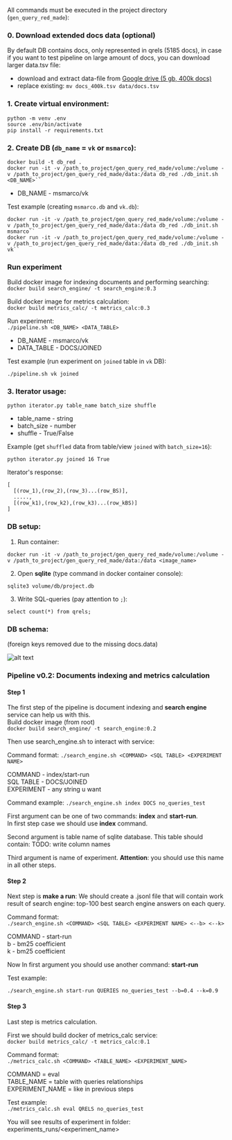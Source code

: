 All commands must be executed in the project directory (``gen_query_red_made``):
### 0. Download extended docs data (optional)
By default DB contains docs, only represented in qrels (5185 docs), in case if you want to test pipeline on large amount of docs, you can download larger data.tsv file: 

- download and extract data-file from [Google drive (5 gb, 400k docs)](https://drive.google.com/file/d/1rF6nZE-z32lR2A-AS1gVZUL4mDKP-C4O/view?usp=sharing) 
- replace existing: ``mv docs_400k.tsv data/docs.tsv``

### 1. Create virtual environment:
```
python -m venv .env
source .env/bin/activate
pip install -r requirements.txt
```

### 2. Create DB (``db_name`` = ``vk`` or ``msmarco``):
```
docker build -t db_red .
docker run -it -v /path_to_project/gen_query_red_made/volume:/volume -v /path_to_project/gen_query_red_made/data:/data db_red ./db_init.sh <DB_NAME>``
```
- DB_NAME - msmarco/vk <br>

Test example (creating ``msmarco.db`` and ``vk.db``):
```
docker run -it -v /path_to_project/gen_query_red_made/volume:/volume -v /path_to_project/gen_query_red_made/data:/data db_red ./db_init.sh msmarco``
docker run -it -v /path_to_project/gen_query_red_made/volume:/volume -v /path_to_project/gen_query_red_made/data:/data db_red ./db_init.sh vk``
```

### Run experiment

Build docker image for indexing documents and performing searching: <br>
``docker build search_engine/ -t search_engine:0.3``

Build docker image for metrics calculation: <br>
``docker build metrics_calc/ -t metrics_calc:0.3``

Run experiment: <br>
``./pipeline.sh <DB_NAME> <DATA_TABLE>``

- DB_NAME - msmarco/vk <br>
- DATA_TABLE - DOCS/JOINED <br>

Test example (run experiment on ``joined`` table in ``vk`` DB):
```
./pipeline.sh vk joined
```


### 3. Iterator usage:
``python iterator.py table_name batch_size shuffle``

- table_name - string
- batch_size - number
- shuffle - True/False

Example (get ``shuffled`` data from table/view ``joined`` with ``batch_size=16``):

``python iterator.py joined 16 True``


Iterator's response:
```
[
  [(row_1),(row_2),(row_3)...(row_BS)],
  .....,
  [(row_k1),(row_k2),(row_k3)...(row_kBS)]
]
```


### DB setup:
1. Run container:

``docker run -it -v /path_to_project/gen_query_red_made/volume:/volume -v /path_to_project/gen_query_red_made/data:/data <image_name>``

2. Open **sqlite** (type command in docker container console):

``sqlite3 volume/db/project.db``

3. Write SQL-queries (pay attention to ``;``):

``select count(*) from qrels;``

### DB schema:
(foreign keys removed due to the missing docs.data)

![alt text](https://user-images.githubusercontent.com/21123064/235138482-c678a431-a8aa-43fa-bb46-568509893351.png)

### Pipeline v0.2: Documents indexing and metrics calculation

#### Step 1
The first step of the pipeline is document indexing and
**search engine** service can help us with this. <br>
Build docker image (from root) <br>
``docker build search_engine/ -t search_engine:0.2``

Then use search_engine.sh to interact with service:

Command format:
``./search_engine.sh <COMMAND> <SQL TABLE> <EXPERIMENT NAME>``

COMMAND - index/start-run <br>
SQL TABLE - DOCS/JOINED <br>
EXPERIMENT - any string u want <br>

Command example:
``./search_engine.sh index DOCS no_queries_test ``

First argument can be one of two commands: **index** and **start-run**. <br/>
In first step case we should use **index** command.

Second argument is table name of sqlite database. This table should contain:
TODO: write column names

Third argument is name of experiment. **Attention**: you should use this name in all other steps.


#### Step 2

Next step is **make a run**:
We should create a .jsonl file that will contain work result of search engine: 
top-100 best search engine answers on each query.

Command format: <br>
``./search_engine.sh <COMMAND> <SQL TABLE> <EXPERIMENT NAME> <--b> <--k>``

COMMAND - start-run <br>
b - bm25 coefficient <br>
k - bm25 coefficient

Now In first argument you should use another command: **start-run**

Test example:

``./search_engine.sh start-run QUERIES no_queries_test --b=0.4 --k=0.9``

#### Step 3
Last step is metrics calculation.

First we should build docker of metrics_calc service: <br>
``docker build metrics_calc/ -t metrics_calc:0.1``

Command format: <br>
``./metrics_calc.sh <COMMAND> <TABLE_NAME> <EXPERIMENT_NAME>``

COMMAND = eval <br>
TABLE_NAME = table with queries relationships <br>
EXPERIMENT_NAME = like in previous steps

Test example: <br>
``./metrics_calc.sh eval QRELS no_queries_test``

You will see results of experiment in folder: experiments_runs/<experiment_name>
